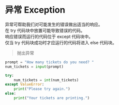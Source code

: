 # 异常 Exception

异常可帮助我们对可能发生的错误做出适当的响应。  
在 try 代码块中放置可能导致错误的代码。  
响应错误而运行的代码位于 except 代码块中。  
仅当 try 代码块成功时才应运行的代码将进入 else 代码块。

> 抛出异常
```python
prompt = "How many tickets do you need? "
num_tickets = input(prompt)

try:
    num_tickets = int(num_tickets)
except ValueError:
    print("Please try again.") 
else:
    print("Your tickets are printing.")
```